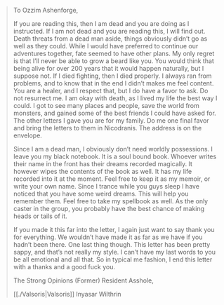 > To Ozzim Ashenforge,
> 
> If you are reading this, then I am dead and you are doing as I instructed. If I am not dead and you are reading this, I will find out. Death threats from a dead man aside, things obviously didn’t go as well as they could. While I would have preferred to continue our adventures together, fate seemed to have other plans. My only regret is that I’ll never be able to grow a beard like you. You would think that being alive for over 200 years that it would happen naturally, but I suppose not. If I died fighting, then I died properly. I always ran from problems, and to know that in the end I didn’t makes me feel content. You are a healer, and I respect that, but I do have a favor to ask. Do not resurrect me. I am okay with death, as I lived my life the best way I could. I got to see many places and people, save the world from monsters, and gained some of the best friends I could have asked for. The other letters I gave you are for my family. Do me one final favor and bring the letters to them in Nicodranis. The address is on the envelope.
> 
> Since I am a dead man, I obviously don’t need worldly possessions. I leave you my black notebook. It is a soul bound book. Whoever writes their name in the front has their dreams recorded magically. It however wipes the contents of the book as well. It has my life recorded into it at the moment. Feel free to keep it as my memoir, or write your own name. Since I trance while you guys sleep I have noticed that you have some weird dreams. This will help you remember them. Feel free to take my spellbook as well. As the only caster in the group, you probably have the best chance of making heads or tails of it.
> 
> If you made it this far into the letter, I again just want to say thank you for everything. We wouldn’t have made it as far as we have if you hadn’t been there. One last thing though. This letter has been pretty sappy, and that’s not really my style. I can’t have my last words to you be all emotional and all that. So in typical me fashion, I end this letter with a thanks and a good fuck you.
> 
>   
> 
> The Strong Opinions (Former) Resident Asshole,
> 
> [[./Valsoris|Valsoris]] Inyasar Wilthrin
